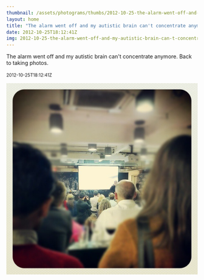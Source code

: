 ```yaml
---
thumbnail: /assets/photograms/thumbs/2012-10-25-the-alarm-went-off-and-my-autistic-brain-can-t-concentrate-anymore--back-to-taking-photos-.jpg
layout: home
title: "The alarm went off and my autistic brain can't concentrate anymore. Back to taking photos."
date: 2012-10-25T18:12:41Z
img: 2012-10-25-the-alarm-went-off-and-my-autistic-brain-can-t-concentrate-anymore--back-to-taking-photos-.jpg
---
```


The alarm went off and my autistic brain can't concentrate anymore. Back to taking photos.

<small>2012-10-25T18:12:41Z</small>

![The alarm went off and my autistic brain can't concentrate anymore. Back to taking photos.](/assets/photograms/original/2012-10-25-the-alarm-went-off-and-my-autistic-brain-can-t-concentrate-anymore--back-to-taking-photos-.jpg)
